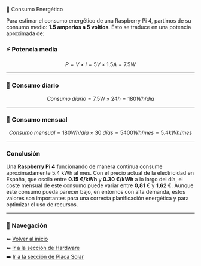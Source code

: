  🔌 Consumo Energético

Para estimar el consumo energético de una Raspberry Pi 4, partimos de su consumo medio: **1.5 amperios a 5 voltios**. Esto se traduce en una potencia aproximada de:

### ⚡ Potencia media

$$
P = V \times I = 5V \times 1.5A = 7.5W
$$

---

### 📅 Consumo diario

$$
Consumo\ diario = 7.5W \times 24h = 180Wh/día
$$

---

### 📆 Consumo mensual

$$
Consumo\ mensual = 180Wh/día \times 30\ días = 5400Wh/mes = 5.4kWh/mes
$$

---
### Conclusión

Una **Raspberry Pi 4** funcionando de manera continua consume aproximadamente 5.4 kWh al mes. Con el precio actual de la electricidad en España, que oscila entre **0.15 €/kWh** y **0.30 €/kWh** a lo largo del día, el coste mensual de este consumo puede variar entre **0,81** € y **1,62 €**. Aunque este consumo pueda parecer bajo, en entornos con alta demanda, estos valores son importantes para una correcta planificación energética y para optimizar el uso de recursos.

---

### 🧭 Navegación

⬅️ [Volver al inicio](README.md)  
⬅️ [Ir a la sección de Hardware](componentes.md)  
➡️ [Ir a la sección de Placa Solar](placaSolar.md)
